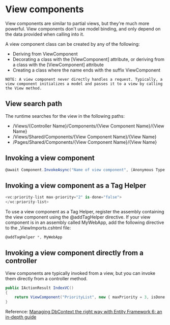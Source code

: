 # View components

View components are similar to partial views, but they're much more powerful. View components don't use model binding, and only depend on the data provided when calling into it.

A view component class can be created by any of the following:

- Deriving from ViewComponent
- Decorating a class with the [ViewComponent] attribute, or deriving from a class with the [ViewComponent] attribute
- Creating a class where the name ends with the suffix ViewComponent

`NOTE: A view component never directly handles a request. Typically, a view component initializes a model and passes it to a view by calling the View method.`

## View search path

The runtime searches for the view in the following paths:

- /Views/{Controller Name}/Components/{View Component Name}/{View Name}
- /Views/Shared/Components/{View Component Name}/{View Name}
- /Pages/Shared/Components/{View Component Name}/{View Name}

## Invoking a view component

```c#
@await Component.InvokeAsync("Name of view component", {Anonymous Type Containing Parameters})
```

## Invoking a view component as a Tag Helper

```C#
<vc:priority-list max-priority="2" is-done="false">
</vc:priority-list>
```

To use a view component as a Tag Helper, register the assembly containing the view component using the @addTagHelper directive. If your view component is in an assembly called MyWebApp, add the following directive to the _ViewImports.cshtml file:

```c#
@addTagHelper *, MyWebApp
```

## Invoking a view component directly from a controller
View components are typically invoked from a view, but you can invoke them directly from a controller method. 

```C#
public IActionResult IndexVC()
{
    return ViewComponent("PriorityList", new { maxPriority = 3, isDone = false });
}
```

Reference:  [Managing DbContext the right way with Entity Framework 6: an in-depth guide](https://docs.microsoft.com/en-us/aspnet/core/mvc/views/view-components?view=aspnetcore-3.1)
